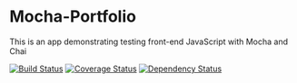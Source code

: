 # Mocha-Portfolio
This is an app demonstrating testing front-end JavaScript with Mocha and Chai

[![Build Status](https://travis-ci.org/erinpagemd/Mocha-Portfolio.svg?branch=master)](https://travis-ci.org/erinpagemd/mocha-portfolio)
[![Coverage Status](https://coveralls.io/repos/erinpagemd/mocha-portfolio/badge.svg)](https://coveralls.io/r/erinpagemd/mocha-portfolio)
[![Dependency Status](https://www.versioneye.com/user/projects/54d8df6ac1bbbda013000074/badge.svg?style=flat)](https://www.versioneye.com/user/projects/54d8df6ac1bbbda013000074)
